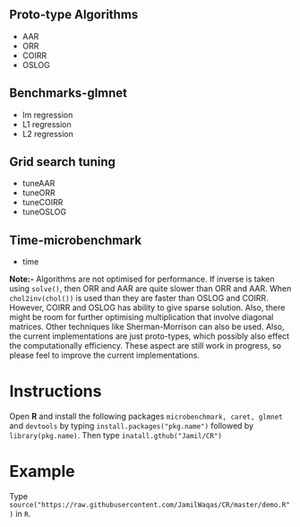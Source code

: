 ## Proto-type Algorithms

* AAR 
* ORR 
* COIRR 
* OSLOG


## Benchmarks-glmnet

* lm  regression
* L1 regression
* L2 regression

## Grid search tuning 

* tuneAAR
* tuneORR
* tuneCOIRR
* tuneOSLOG

## Time-microbenchmark

* time 

**Note:-** Algorithms are not optimised for performance. If inverse is taken using ```solve()```, then ORR and AAR are quite slower than ORR and AAR. When ```chol2inv(chol())``` is used than they are faster than OSLOG and COIRR. However, COIRR and OSLOG has ability to give sparse solution. Also, there might be room for further optimising multiplication that involve diagonal matrices. Other techniques like Sherman-Morrison can also be used. Also, the current implementations are just proto-types, which possibly also effect the computationally efficiency. These aspect are still work in progress, so please feel to improve the current implementations.

# Instructions

Open **R** and install the following packages ```microbenchmark, caret, glmnet``` and ```devtools``` by typing ```install.packages("pkg.name")``` followed by ```library(pkg.name)```. Then type ```inatall.gthub("Jamil/CR")```

# Example

Type ```source("https://raw.githubusercontent.com/JamilWaqas/CR/master/demo.R")``` in ```R```.
